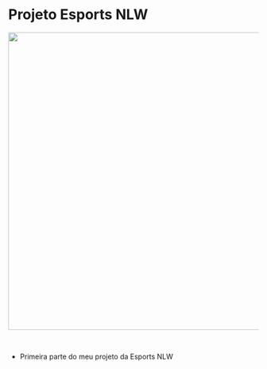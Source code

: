 # Projeto Esports NLW

<p align="center">
   <img src="https://user-images.githubusercontent.com/97535906/190470242-f9133670-6470-44e9-bda3-47feccfca329.png" width="600"/>
</p>

<br>

- Primeira parte do meu projeto da Esports NLW
